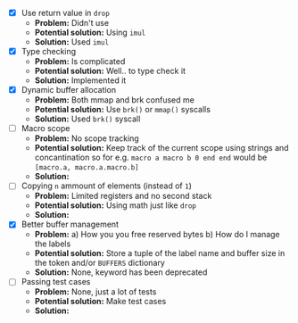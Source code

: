 -   [x] Use return value in `drop`
    -   **Problem:** Didn't use
    -   **Potential solution:** Using `imul`
    -   **Solution:** Used `imul`
-   [x] Type checking
    -   **Problem:** Is complicated
    -   **Potential solution:** Well.. to type check it
    -   **Solution:** Implemented it
-   [x] Dynamic buffer allocation
    -   **Problem:** Both mmap and brk confused me
    -   **Potential solution:** Use `brk()` or `mmap()` syscalls
    -   **Solution:** Used `brk()` syscall
-   [ ] Macro scope
    -   **Problem:** No scope tracking
    -   **Potential solution:** Keep track of the current scope using strings
        and concantination so for e.g. `macro a macro b 0 end end`
        would be `[macro.a, macro.a.macro.b]`
    -   **Solution:**
-   [ ] Copying `n` ammount of elements (instead of `1`)
    -   **Problem:** Limited registers and no second stack
    -   **Potential solution:** Using math just like `drop`
    -   **Solution:**
-   [x] Better buffer management
    -   **Problem:** a) How you you free reserved bytes b) How do I manage the labels
    -   **Potential solution:** Store a tuple of the label name and
        buffer size in the token and/or `BUFFERS`
        dictionary
    -   **Solution:** None, keyword has been deprecated
-   [ ] Passing test cases
    -   **Problem:** None, just a lot of tests
    -   **Potential solution:** Make test cases
    -   **Solution:**
